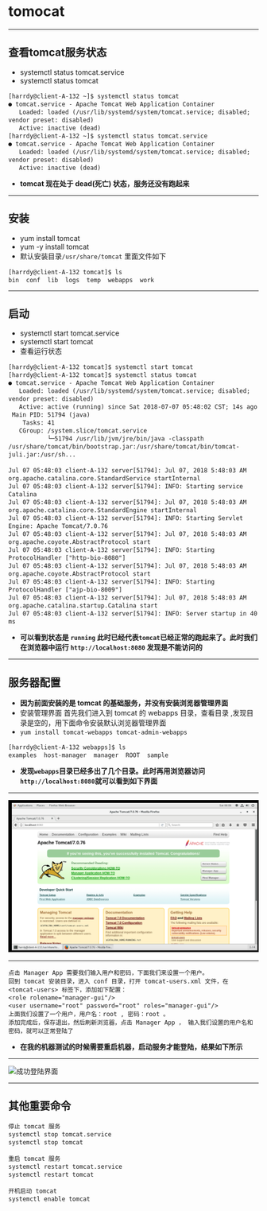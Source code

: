 # tomocat

***
## 查看tomcat服务状态
* systemctl status tomcat.service   
* systemctl status tomcat
```
[harrdy@client-A-132 ~]$ systemctl status tomcat
● tomcat.service - Apache Tomcat Web Application Container
   Loaded: loaded (/usr/lib/systemd/system/tomcat.service; disabled; vendor preset: disabled)
   Active: inactive (dead)
[harrdy@client-A-132 ~]$ systemctl status tomcat.service
● tomcat.service - Apache Tomcat Web Application Container
   Loaded: loaded (/usr/lib/systemd/system/tomcat.service; disabled; vendor preset: disabled)
   Active: inactive (dead)
```
* **tomcat 现在处于 dead(死亡) 状态，服务还没有跑起来**

***
## 安装
* yum install tomcat
* yum -y install tomcat
* 默认安装目录`/usr/share/tomcat`  里面文件如下
```
[harrdy@client-A-132 tomcat]$ ls
bin  conf  lib  logs  temp  webapps  work
```

***
## 启动
* systemctl start tomcat.service
* systemctl start tomcat
* 查看运行状态
```linux
[harrdy@client-A-132 tomcat]$ systemctl start tomcat
[harrdy@client-A-132 tomcat]$ systemctl status tomcat
● tomcat.service - Apache Tomcat Web Application Container
   Loaded: loaded (/usr/lib/systemd/system/tomcat.service; disabled; vendor preset: disabled)
   Active: active (running) since Sat 2018-07-07 05:48:02 CST; 14s ago
 Main PID: 51794 (java)
    Tasks: 41
   CGroup: /system.slice/tomcat.service
           └─51794 /usr/lib/jvm/jre/bin/java -classpath /usr/share/tomcat/bin/bootstrap.jar:/usr/share/tomcat/bin/tomcat-juli.jar:/usr/sh...

Jul 07 05:48:03 client-A-132 server[51794]: Jul 07, 2018 5:48:03 AM org.apache.catalina.core.StandardService startInternal
Jul 07 05:48:03 client-A-132 server[51794]: INFO: Starting service Catalina
Jul 07 05:48:03 client-A-132 server[51794]: Jul 07, 2018 5:48:03 AM org.apache.catalina.core.StandardEngine startInternal
Jul 07 05:48:03 client-A-132 server[51794]: INFO: Starting Servlet Engine: Apache Tomcat/7.0.76
Jul 07 05:48:03 client-A-132 server[51794]: Jul 07, 2018 5:48:03 AM org.apache.coyote.AbstractProtocol start
Jul 07 05:48:03 client-A-132 server[51794]: INFO: Starting ProtocolHandler ["http-bio-8080"]
Jul 07 05:48:03 client-A-132 server[51794]: Jul 07, 2018 5:48:03 AM org.apache.coyote.AbstractProtocol start
Jul 07 05:48:03 client-A-132 server[51794]: INFO: Starting ProtocolHandler ["ajp-bio-8009"]
Jul 07 05:48:03 client-A-132 server[51794]: Jul 07, 2018 5:48:03 AM org.apache.catalina.startup.Catalina start
Jul 07 05:48:03 client-A-132 server[51794]: INFO: Server startup in 40 ms
```
* **可以看到状态是 `running` 此时已经代表`tomcat`已经正常的跑起来了。此时我们在浏览器中运行 `http://localhost:8080` 发现是不能访问的**

***
## 服务器配置
* **因为前面安装的是 tomcat 的基础服务，并没有安装浏览器管理界面**
*  安装管理界面 首先我们进入到 tomcat 的 webapps 目录，查看目录 ,发现目录是空的，用下面命令安装默认浏览器管理界面
*  `yum install tomcat-webapps tomcat-admin-webapps`
```
[harrdy@client-A-132 webapps]$ ls
examples  host-manager  manager  ROOT  sample
```
* **发现`webapps`目录已经多出了几个目录。此时再用浏览器访问 `http://localhost:8080`就可以看到如下界面**
***
![tomcat测试界面](https://github.com/Harrdy2018/Practice-in-Oracle/blob/master/Pictures/tomcatA.png)
***

```
点击 Manager App 需要我们输入用户和密码，下面我们来设置一个用户。
回到 tomcat 安装目录，进入 conf 目录，打开 tomcat-users.xml 文件，在 <tomcat-users> 标签下，添加如下配置：
<role rolename="manager-gui"/>
<user username="root" password="root" roles="manager-gui"/>
上面我们设置了一个用户，用户名：root , 密码：root 。 
添加完成后，保存退出，然后刷新浏览器，点击 Manager App ， 输入我们设置的用户名和密码，就可以正常登陆了
```
* **在我的机器测试的时候需要重启机器，启动服务才能登陆，结果如下所示**
***
![成功登陆界面]()
***

## 其他重要命令
```
停止 tomcat 服务
systemctl stop tomcat.service
systemctl stop tomcat

重启 tomcat 服务
systemctl restart tomcat.service
systemctl restart tomcat

开机启动 tomcat
systemctl enable tomcat
```

